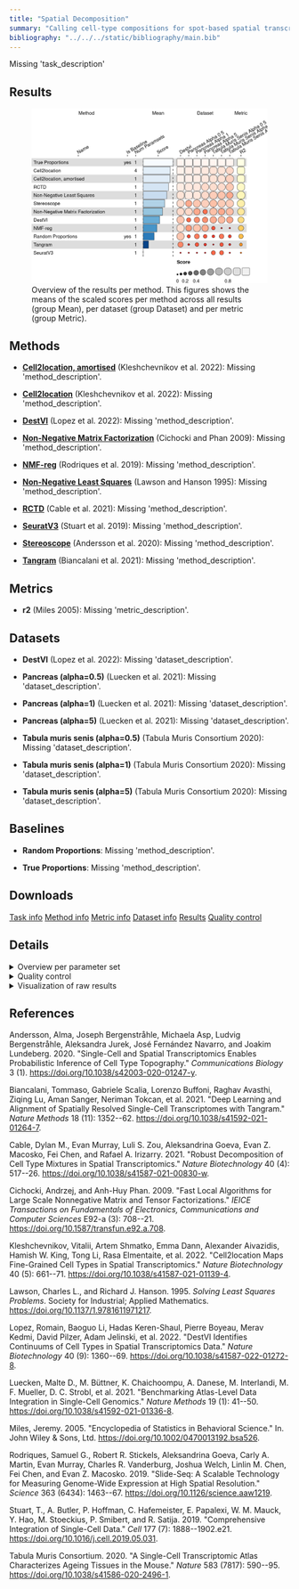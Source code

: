 ```yaml
---
title: "Spatial Decomposition"
summary: "Calling cell-type compositions for spot-based spatial transcriptomics data"
bibliography: "../../../static/bibliography/main.bib"
---
```


<script src="index_files/libs/kePrint-0.0.1/kePrint.js"></script>
<link href="index_files/libs/lightable-0.0.1/lightable.css" rel="stylesheet" />


Missing 'task_description'

## Results

<figure>
<img src="index.markdown_strict_files/figure-markdown_strict/summary-1.png" width="752" alt="Overview of the results per method. This figures shows the means of the scaled scores per method across all results (group Mean), per dataset (group Dataset) and per metric (group Metric)." />
<figcaption aria-hidden="true">Overview of the results per method. This figures shows the means of the scaled scores per method across all results (group Mean), per dataset (group Dataset) and per metric (group Metric).</figcaption>
</figure>

## Methods

-   **[Cell2location, amortised](https://github.com/BayraktarLab/cell2location)** (Kleshchevnikov et al. 2022): Missing 'method_description'.

<!-- -->

-   **[Cell2location](https://github.com/BayraktarLab/cell2location)** (Kleshchevnikov et al. 2022): Missing 'method_description'.

<!-- -->

-   **[DestVI](https://github.com/YosefLab/scvi-tools)** (Lopez et al. 2022): Missing 'method_description'.

<!-- -->

-   **[Non-Negative Matrix Factorization](https://scikit-learn.org/stable/modules/generated/sklearn.decomposition.NMF.html)** (Cichocki and Phan 2009): Missing 'method_description'.

<!-- -->

-   **[NMF-reg](https://github.com/tudaga/NMFreg_tutorial)** (Rodriques et al. 2019): Missing 'method_description'.

<!-- -->

-   **[Non-Negative Least Squares](https://docs.scipy.org/doc/scipy/reference/generated/scipy.optimize.nnls.html)** (Lawson and Hanson 1995): Missing 'method_description'.

<!-- -->

-   **[RCTD](https://github.com/dmcable/spacexr)** (Cable et al. 2021): Missing 'method_description'.

<!-- -->

-   **[SeuratV3](https://satijalab.org/seurat/archive/v3.2/spatial_vignette.html)** (Stuart et al. 2019): Missing 'method_description'.

<!-- -->

-   **[Stereoscope](https://github.com/scverse/scvi-tools)** (Andersson et al. 2020): Missing 'method_description'.

<!-- -->

-   **[Tangram](https://github.com/broadinstitute/Tangram)** (Biancalani et al. 2021): Missing 'method_description'.

## Metrics

-   **r2** (Miles 2005): Missing 'metric_description'.

## Datasets

-   **DestVI** (Lopez et al. 2022): Missing 'dataset_description'.

<!-- -->

-   **Pancreas (alpha=0.5)** (Luecken et al. 2021): Missing 'dataset_description'.

<!-- -->

-   **Pancreas (alpha=1)** (Luecken et al. 2021): Missing 'dataset_description'.

<!-- -->

-   **Pancreas (alpha=5)** (Luecken et al. 2021): Missing 'dataset_description'.

<!-- -->

-   **Tabula muris senis (alpha=0.5)** (Tabula Muris Consortium 2020): Missing 'dataset_description'.

<!-- -->

-   **Tabula muris senis (alpha=1)** (Tabula Muris Consortium 2020): Missing 'dataset_description'.

<!-- -->

-   **Tabula muris senis (alpha=5)** (Tabula Muris Consortium 2020): Missing 'dataset_description'.

## Baselines

-   **Random Proportions**: Missing 'method_description'.

<!-- -->

-   **True Proportions**: Missing 'method_description'.

## Downloads

<a href="data/task_info.json" class="btn btn-secondary">Task info</a>
<a href="data/method_info.json" class="btn btn-secondary">Method info</a>
<a href="data/metric_info.json" class="btn btn-secondary">Metric info</a>
<a href="data/dataset_info.json" class="btn btn-secondary">Dataset info</a>
<a href="data/results.json" class="btn btn-secondary">Results</a>
<a href="data/quality_control.json" class="btn btn-secondary">Quality control</a>

## Details

<details>
<summary>
Overview per parameter set
</summary>

<figure>
<img src="index.markdown_strict_files/figure-markdown_strict/summary_defailed-1.png" width="725" alt="Overview of the results per method and parameter set. This figures shows the means of the scaled scores per method parameter set across all results (group Mean), per dataset (group Dataset) and per metric (group Metric)." />
<figcaption aria-hidden="true">Overview of the results per method and parameter set. This figures shows the means of the scaled scores per method parameter set across all results (group Mean), per dataset (group Dataset) and per metric (group Metric).</figcaption>
</figure>

</details>
<details>
<summary>
Quality control
</summary>
<table class="table lightable-paper" style='margin-left: auto; margin-right: auto; font-family: "Arial Narrow", arial, helvetica, sans-serif; margin-left: auto; margin-right: auto;'>
 <thead>
  <tr>
   <th style="text-align:left;"> Category </th>
   <th style="text-align:left;"> Name </th>
   <th style="text-align:right;"> Value </th>
   <th style="text-align:left;"> Condition </th>
   <th style="text-align:left;"> Severity </th>
  </tr>
 </thead>
<tbody>
  <tr>
   <td style="text-align:left;" data-toggle="tooltip" data-container="body" data-placement="right" title="Dataset metadata field 'dataset_description' should be defined
  Task id: spatial_decomposition
  Field: dataset_description
"> Dataset info </td>
   <td style="text-align:left;" data-toggle="tooltip" data-container="body" data-placement="right" title="Dataset metadata field 'dataset_description' should be defined
  Task id: spatial_decomposition
  Field: dataset_description
"> Pct 'dataset_description' missing </td>
   <td style="text-align:right;" data-toggle="tooltip" data-container="body" data-placement="right" title="Dataset metadata field 'dataset_description' should be defined
  Task id: spatial_decomposition
  Field: dataset_description
"> 1.000000 </td>
   <td style="text-align:left;" data-toggle="tooltip" data-container="body" data-placement="right" title="Dataset metadata field 'dataset_description' should be defined
  Task id: spatial_decomposition
  Field: dataset_description
"> percent_missing(dataset_info, field) </td>
   <td style="text-align:left;color: red !important;" data-toggle="tooltip" data-container="body" data-placement="right" title="Dataset metadata field 'dataset_description' should be defined
  Task id: spatial_decomposition
  Field: dataset_description
"> ✗✗ </td>
  </tr>
  <tr>
   <td style="text-align:left;" data-toggle="tooltip" data-container="body" data-placement="right" title="Method metadata field 'method_description' should be defined
  Task id: spatial_decomposition
  Field: method_description
"> Method info </td>
   <td style="text-align:left;" data-toggle="tooltip" data-container="body" data-placement="right" title="Method metadata field 'method_description' should be defined
  Task id: spatial_decomposition
  Field: method_description
"> Pct 'method_description' missing </td>
   <td style="text-align:right;" data-toggle="tooltip" data-container="body" data-placement="right" title="Method metadata field 'method_description' should be defined
  Task id: spatial_decomposition
  Field: method_description
"> 1.000000 </td>
   <td style="text-align:left;" data-toggle="tooltip" data-container="body" data-placement="right" title="Method metadata field 'method_description' should be defined
  Task id: spatial_decomposition
  Field: method_description
"> percent_missing(method_info, field) </td>
   <td style="text-align:left;color: red !important;" data-toggle="tooltip" data-container="body" data-placement="right" title="Method metadata field 'method_description' should be defined
  Task id: spatial_decomposition
  Field: method_description
"> ✗✗ </td>
  </tr>
  <tr>
   <td style="text-align:left;" data-toggle="tooltip" data-container="body" data-placement="right" title="Metric metadata field 'metric_description' should be defined
  Task id: spatial_decomposition
  Field: metric_description
"> Metric info </td>
   <td style="text-align:left;" data-toggle="tooltip" data-container="body" data-placement="right" title="Metric metadata field 'metric_description' should be defined
  Task id: spatial_decomposition
  Field: metric_description
"> Pct 'metric_description' missing </td>
   <td style="text-align:right;" data-toggle="tooltip" data-container="body" data-placement="right" title="Metric metadata field 'metric_description' should be defined
  Task id: spatial_decomposition
  Field: metric_description
"> 1.000000 </td>
   <td style="text-align:left;" data-toggle="tooltip" data-container="body" data-placement="right" title="Metric metadata field 'metric_description' should be defined
  Task id: spatial_decomposition
  Field: metric_description
"> percent_missing(metric_info, field) </td>
   <td style="text-align:left;color: red !important;" data-toggle="tooltip" data-container="body" data-placement="right" title="Metric metadata field 'metric_description' should be defined
  Task id: spatial_decomposition
  Field: metric_description
"> ✗✗ </td>
  </tr>
  <tr>
   <td style="text-align:left;" data-toggle="tooltip" data-container="body" data-placement="right" title="Task metadata field 'task_description' should be defined
  Task id: spatial_decomposition
  Field: task_description
"> Task info </td>
   <td style="text-align:left;" data-toggle="tooltip" data-container="body" data-placement="right" title="Task metadata field 'task_description' should be defined
  Task id: spatial_decomposition
  Field: task_description
"> Pct 'task_description' missing </td>
   <td style="text-align:right;" data-toggle="tooltip" data-container="body" data-placement="right" title="Task metadata field 'task_description' should be defined
  Task id: spatial_decomposition
  Field: task_description
"> 1.000000 </td>
   <td style="text-align:left;" data-toggle="tooltip" data-container="body" data-placement="right" title="Task metadata field 'task_description' should be defined
  Task id: spatial_decomposition
  Field: task_description
"> percent_missing([task_info], field) </td>
   <td style="text-align:left;color: red !important;" data-toggle="tooltip" data-container="body" data-placement="right" title="Task metadata field 'task_description' should be defined
  Task id: spatial_decomposition
  Field: task_description
"> ✗✗ </td>
  </tr>
  <tr>
   <td style="text-align:left;" data-toggle="tooltip" data-container="body" data-placement="right" title="Method seuratv3 performs much worse than baselines.
  Task id: spatial_decomposition
  Method id: seuratv3
  Metric id: r2
  Worst score: -2.5753568569760525%
"> Scaling </td>
   <td style="text-align:left;" data-toggle="tooltip" data-container="body" data-placement="right" title="Method seuratv3 performs much worse than baselines.
  Task id: spatial_decomposition
  Method id: seuratv3
  Metric id: r2
  Worst score: -2.5753568569760525%
"> Worst score seuratv3 r2 </td>
   <td style="text-align:right;" data-toggle="tooltip" data-container="body" data-placement="right" title="Method seuratv3 performs much worse than baselines.
  Task id: spatial_decomposition
  Method id: seuratv3
  Metric id: r2
  Worst score: -2.5753568569760525%
"> -2.575357 </td>
   <td style="text-align:left;" data-toggle="tooltip" data-container="body" data-placement="right" title="Method seuratv3 performs much worse than baselines.
  Task id: spatial_decomposition
  Method id: seuratv3
  Metric id: r2
  Worst score: -2.5753568569760525%
"> worst_score &gt;= -1 </td>
   <td style="text-align:left;color: red !important;" data-toggle="tooltip" data-container="body" data-placement="right" title="Method seuratv3 performs much worse than baselines.
  Task id: spatial_decomposition
  Method id: seuratv3
  Metric id: r2
  Worst score: -2.5753568569760525%
"> ✗✗ </td>
  </tr>
</tbody>
</table>

</details>
<details>
<summary>
Visualization of raw results
</summary>

<img src="index.markdown_strict_files/figure-markdown_strict/unnamed-chunk-10-1.png" width="960" />

</details>

## References

Andersson, Alma, Joseph Bergenstråhle, Michaela Asp, Ludvig Bergenstråhle, Aleksandra Jurek, José Fernández Navarro, and Joakim Lundeberg. 2020. "Single-Cell and Spatial Transcriptomics Enables Probabilistic Inference of Cell Type Topography." *Communications Biology* 3 (1). <https://doi.org/10.1038/s42003-020-01247-y>.

Biancalani, Tommaso, Gabriele Scalia, Lorenzo Buffoni, Raghav Avasthi, Ziqing Lu, Aman Sanger, Neriman Tokcan, et al. 2021. "Deep Learning and Alignment of Spatially Resolved Single-Cell Transcriptomes with Tangram." *Nature Methods* 18 (11): 1352--62. <https://doi.org/10.1038/s41592-021-01264-7>.

Cable, Dylan M., Evan Murray, Luli S. Zou, Aleksandrina Goeva, Evan Z. Macosko, Fei Chen, and Rafael A. Irizarry. 2021. "Robust Decomposition of Cell Type Mixtures in Spatial Transcriptomics." *Nature Biotechnology* 40 (4): 517--26. <https://doi.org/10.1038/s41587-021-00830-w>.

Cichocki, Andrzej, and Anh-Huy Phan. 2009. "Fast Local Algorithms for Large Scale Nonnegative Matrix and Tensor Factorizations." *IEICE Transactions on Fundamentals of Electronics, Communications and Computer Sciences* E92-a (3): 708--21. <https://doi.org/10.1587/transfun.e92.a.708>.

Kleshchevnikov, Vitalii, Artem Shmatko, Emma Dann, Alexander Aivazidis, Hamish W. King, Tong Li, Rasa Elmentaite, et al. 2022. "Cell2location Maps Fine-Grained Cell Types in Spatial Transcriptomics." *Nature Biotechnology* 40 (5): 661--71. <https://doi.org/10.1038/s41587-021-01139-4>.

Lawson, Charles L., and Richard J. Hanson. 1995. *Solving Least Squares Problems*. Society for Industrial; Applied Mathematics. <https://doi.org/10.1137/1.9781611971217>.

Lopez, Romain, Baoguo Li, Hadas Keren-Shaul, Pierre Boyeau, Merav Kedmi, David Pilzer, Adam Jelinski, et al. 2022. "DestVI Identifies Continuums of Cell Types in Spatial Transcriptomics Data." *Nature Biotechnology* 40 (9): 1360--69. <https://doi.org/10.1038/s41587-022-01272-8>.

Luecken, Malte D., M. Büttner, K. Chaichoompu, A. Danese, M. Interlandi, M. F. Mueller, D. C. Strobl, et al. 2021. "Benchmarking Atlas-Level Data Integration in Single-Cell Genomics." *Nature Methods* 19 (1): 41--50. <https://doi.org/10.1038/s41592-021-01336-8>.

Miles, Jeremy. 2005. "Encyclopedia of Statistics in Behavioral Science." In. John Wiley & Sons, Ltd. <https://doi.org/10.1002/0470013192.bsa526>.

Rodriques, Samuel G., Robert R. Stickels, Aleksandrina Goeva, Carly A. Martin, Evan Murray, Charles R. Vanderburg, Joshua Welch, Linlin M. Chen, Fei Chen, and Evan Z. Macosko. 2019. "Slide-Seq: A Scalable Technology for Measuring Genome-Wide Expression at High Spatial Resolution." *Science* 363 (6434): 1463--67. <https://doi.org/10.1126/science.aaw1219>.

Stuart, T., A. Butler, P. Hoffman, C. Hafemeister, E. Papalexi, W. M. Mauck, Y. Hao, M. Stoeckius, P. Smibert, and R. Satija. 2019. "Comprehensive Integration of Single-Cell Data." *Cell* 177 (7): 1888--1902.e21. <https://doi.org/10.1016/j.cell.2019.05.031>.

Tabula Muris Consortium. 2020. "A Single-Cell Transcriptomic Atlas Characterizes Ageing Tissues in the Mouse." *Nature* 583 (7817): 590--95. <https://doi.org/10.1038/s41586-020-2496-1>.
